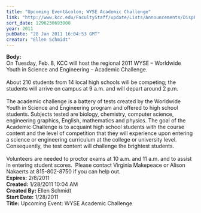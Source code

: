 ```yaml
---
title: "Upcoming Event&colon; WYSE Academic Challenge"
link: "http://www.kcc.edu/FacultyStaff/update/Lists/Announcements/DispForm.aspx?ID=93"
sort_date: 1296230693000
year: 2011
pubDate: "28 Jan 2011 16:04:53 GMT"
creator: "Ellen Schmidt"
---
```


<div><b>Body:</b> <div class=ExternalClass5B1D25E221AF4D9E8DA776FC2DE200BF>
<div>On Tuesday, Feb. 8, KCC will host the regional 2011 WYSE – Worldwide Youth in Science and Engineering – Academic Challenge.</div>
<div><br>About 210 students from 14 local high schools will be competing; the students will arrive on campus at 9 a.m. and will depart around 2 p.m.</div>
<div><br>The academic challenge is a battery of tests created by the Worldwide Youth in Science and Engineering program and offered to high school students. Subjects tested are biology, chemistry, computer science, engineering graphics, English, mathematics and physics. The goal of the Academic Challenge is to acquaint high school students with the course content and the level of competition that they will experience upon entering a science or engineering curriculum at the college or university level.  Consequently, the test content will challenge the brightest students.</div>
<div><br>Volunteers are needed to proctor exams at 10 a.m. and 11 a.m. and to assist in entering student scores.  Please contact Virginia Makepeace or Alison Nakaerts at 815-802-8750 if you can help out.<br></div></div></div>
<div><b>Expires:</b> 2/8/2011</div>
<div><b>Created:</b> 1/28/2011 10:04 AM</div>
<div><b>Created By:</b> Ellen Schmidt</div>
<div><b>Start Date:</b> 1/28/2011</div>
<div><b>Title:</b> Upcoming Event: WYSE Academic Challenge</div>
